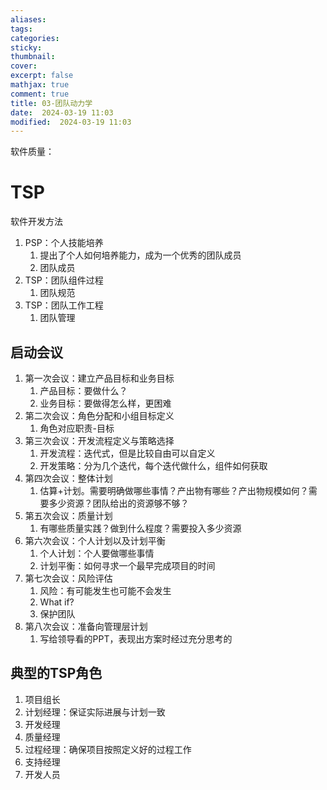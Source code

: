 ```yaml
---
aliases: 
tags: 
categories:
sticky:
thumbnail:
cover: 
excerpt: false
mathjax: true
comment: true
title: 03-团队动力学
date:  2024-03-19 11:03
modified:  2024-03-19 11:03
---
```

软件质量：

# TSP

软件开发方法


1. PSP：个人技能培养
	1. 提出了个人如何培养能力，成为一个优秀的团队成员
	2. 团队成员
2. TSP：团队组件过程
	1. 团队规范
3. TSP：团队工作工程
	1. 团队管理


## 启动会议

1. 第一次会议：建立产品目标和业务目标
	1. 产品目标：要做什么？
	2. 业务目标：要做得怎么样，更困难
2. 第二次会议：角色分配和小组目标定义
	1. 角色对应职责-目标
3. 第三次会议：开发流程定义与策略选择
	1. 开发流程：迭代式，但是比较自由可以自定义
	2. 开发策略：分为几个迭代，每个迭代做什么，组件如何获取
4. 第四次会议：整体计划
	1. 估算+计划。需要明确做哪些事情？产出物有哪些？产出物规模如何？需要多少资源？团队给出的资源够不够？
5. 第五次会议：质量计划
	1. 有哪些质量实践？做到什么程度？需要投入多少资源
6. 第六次会议：个人计划以及计划平衡
	1. 个人计划：个人要做哪些事情
	2. 计划平衡：如何寻求一个最早完成项目的时间
7. 第七次会议：风险评估
	1. 风险：有可能发生也可能不会发生
	2. What if?
	3. 保护团队
8. 第八次会议：准备向管理层计划
	1. 写给领导看的PPT，表现出方案时经过充分思考的


## 典型的TSP角色

1. 项目组长
2. 计划经理：保证实际进展与计划一致
3. 开发经理
4. 质量经理
5. 过程经理：确保项目按照定义好的过程工作
6. 支持经理
7. 开发人员


